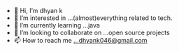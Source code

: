 - 👋 Hi, I’m dhyan k
- 👀 I’m interested in ...(almost)everything related to tech.
- 🌱 I’m currently learning ...java
- 💞️ I’m looking to collaborate on ...open source projects
- 📫 How to reach me ...dhyank046@gmail.com

<!---
dhyank/dhyank is a ✨ special ✨ repository because its `README.md` (this file) appears on your GitHub profile.
You can click the Preview link to take a look at your changes.
--->

